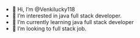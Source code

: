 - 👋 Hi, I’m @Venkilucky118
- 👀 I’m interested in java full stack developer.
- 🌱 I’m currently learning java full stack developer
- 💞️ I’m looking to full stack job.
<!---
Venkilucky118/Venkilucky118 is a ✨ special ✨ repository because its `README.md` (this file) appears on your GitHub profile.
You can click the Preview link to take a look at your changes.
--->
